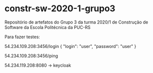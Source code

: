 # constr-sw-2020-1-grupo3
Repositório de artefatos do Grupo 3 da turma 2020/1 de Construção de Software da Escola Politécnica da PUC-RS

Para fazer testes:

54.234.109.208:3456/login { "login": "user", "password": "user" }

54.234.109.208:3456/ping

54.234.119.208:8080 -> keycloak